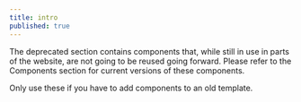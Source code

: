 ```yaml
---
title: intro
published: true
---
```


The deprecated section contains components that, while still in use in parts of the website, are not going to be reused going forward. Please refer to the Components section for current versions of these components.

Only use these if you have to add components to an old template.
